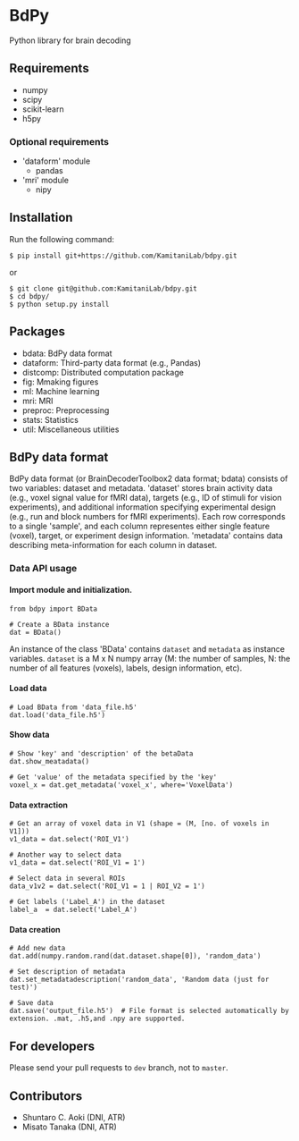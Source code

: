 # BdPy

Python library for brain decoding

## Requirements

- numpy
- scipy
- scikit-learn
- h5py

### Optional requirements

- 'dataform' module
    - pandas
- 'mri' module
    - nipy

## Installation

Run the following command:

``` shell
$ pip install git+https://github.com/KamitaniLab/bdpy.git
```

or

``` shell
$ git clone git@github.com:KamitaniLab/bdpy.git
$ cd bdpy/
$ python setup.py install
```

## Packages

- bdata: BdPy data format
- dataform: Third-party data format (e.g., Pandas)
- distcomp: Distributed computation package
- fig: Mmaking figures
- ml: Machine learning
- mri: MRI
- preproc: Preprocessing
- stats: Statistics
- util: Miscellaneous utilities

## BdPy data format

BdPy data format (or BrainDecoderToolbox2 data format; bdata) consists of two variables: dataset and metadata. 'dataset' stores brain activity data (e.g., voxel signal value for fMRI data), targets (e.g., ID of stimuli for vision experiments), and additional information specifying experimental design (e.g., run and block numbers for fMRI experiments). Each row corresponds to a single 'sample', and each column representes either single feature (voxel), target, or experiment design information. 'metadata' contains data describing meta-information for each column in dataset.

### Data API usage

#### Import module and initialization.

    from bdpy import BData

    # Create a BData instance
    dat = BData()

An instance of the class 'BData' contains `dataset` and `metadata` as instance variables. `dataset` is a M x N numpy array (M: the number of samples, N: the number of all features (voxels), labels, design information, etc).

#### Load data

    # Load BData from 'data_file.h5'
    dat.load('data_file.h5')

#### Show data

    # Show 'key' and 'description' of the betaData
    dat.show_meatadata()

    # Get 'value' of the metadata specified by the 'key'
    voxel_x = dat.get_metadata('voxel_x', where='VoxelData')

#### Data extraction

    # Get an array of voxel data in V1 (shape = (M, [no. of voxels in V1]))
    v1_data = dat.select('ROI_V1')

    # Another way to select data
    v1_data = dat.select('ROI_V1 = 1')

    # Select data in several ROIs
    data_v1v2 = dat.select('ROI_V1 = 1 | ROI_V2 = 1')

    # Get labels ('Label_A') in the dataset
    label_a  = dat.select('Label_A')

#### Data creation

    # Add new data
    dat.add(numpy.random.rand(dat.dataset.shape[0]), 'random_data')

    # Set description of metadata
    dat.set_metadatadescription('random_data', 'Random data (just for test)')

    # Save data
    dat.save('output_file.h5')  # File format is selected automatically by extension. .mat, .h5,and .npy are supported.

## For developers

Please send your pull requests to `dev` branch, not to `master`.

## Contributors

- Shuntaro C. Aoki (DNI, ATR)
- Misato Tanaka (DNI, ATR)
